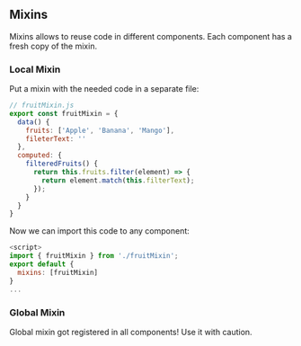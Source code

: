 ## Mixins
Mixins allows to reuse code in different components. Each component has a fresh copy of the mixin.

### Local Mixin
Put a mixin with the needed code in a separate file:
```javascript
// fruitMixin.js
export const fruitMixin = {
  data() {
    fruits: ['Apple', 'Banana', 'Mango'], 
    fileterText: ''
  },
  computed: {
    filteredFruits() {
      return this.fruits.filter(element) => {
        return element.match(this.filterText);
      });
    }
  }
}
```
Now we can import this code to any component:
```javascript
<script>
import { fruitMixin } from './fruitMixin';
export default {
  mixins: [fruitMixin]
}
...
```

### Global Mixin
Global mixin got registered in all components! Use it with caution.

